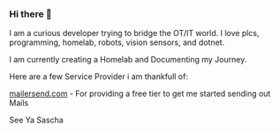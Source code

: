 ### Hi there 👋

I am a curious developer trying to bridge the OT/IT world. I love plcs, programming, homelab, robots, vision sensors, and dotnet.

I am currently creating a Homelab and Documenting my Journey.

Here are a few Service Provider i am thankfull of:

[mailersend.com](mailersend.com) - For providing a free tier to get me started sending out Mails

See Ya
Sascha
